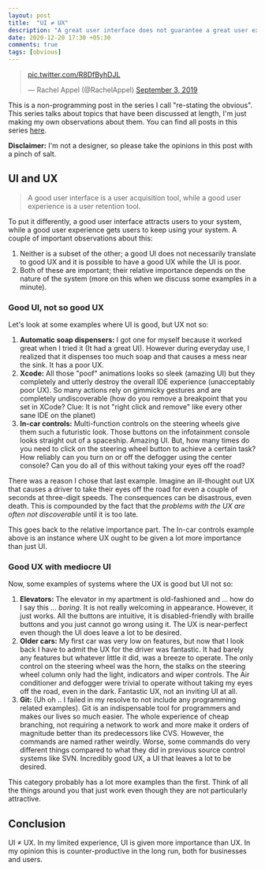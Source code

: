```yaml
---
layout: post
title:  "UI ≠ UX"
description: "A great user interface does not guarantee a great user experience, and vice versa "
date: 2020-12-20 17:30 +05:30
comments: true
tags: [obvious]
---
```


<blockquote class="twitter-tweet"><p lang="und" dir="ltr"><a href="https://t.co/R8DfByhDJL">pic.twitter.com/R8DfByhDJL</a></p>&mdash; Rachel Appel (@RachelAppel) <a href="https://twitter.com/RachelAppel/status/1168905856773230594?ref_src=twsrc%5Etfw">September 3, 2019</a></blockquote> <script async src="https://platform.twitter.com/widgets.js" charset="utf-8"></script>

This is a non-programming post in the series I call "re-stating the obvious". This series talks about topics that have been discussed at length, I'm just making my own observations about them. You can find all posts in this series [here](/blog/tags/obvious).

**Disclaimer:** I'm not a designer, so please take the opinions in this post with a pinch of salt.

## UI and UX

> A good user interface is a user acquisition tool, while a good user experience is a user retention tool.

To put it differently, a good user interface attracts users to your system, while a good user experience gets users to keep using your system. A couple of important observations about this:

  1. Neither is a subset of the other; a good UI does not necessarily translate to good UX and it is possible to have a good UX while the UI is poor.
  1. Both of these are important; their relative importance depends on the nature of the system (more on this when we discuss some examples in a minute).

### Good UI, not so good UX

Let's look at some examples where UI is good, but UX not so:

  1. **Automatic soap dispensers:** I got one for myself because it worked great when I tried it (It had a great UI). However during everyday use, I realized that it dispenses too much soap and that causes a mess near the sink. It has a poor UX.
  1. **Xcode:** All those "poof" animations looks so sleek (amazing UI) but they completely and utterly destroy the overall IDE experience (unacceptably poor UX). So many actions rely on gimmicky gestures and are completely undiscoverable (how do you remove a breakpoint that you set in XCode? Clue: It is not "right click and remove" like every other sane IDE on the planet)
  1. **In-car controls:** Multi-function controls on the steering wheels give them such a futuristic look. Those buttons on the infotainment console looks straight out of a spaceship. Amazing UI. But, how many times do you need to click on the steering wheel button to achieve a certain task? How reliably can you turn on or off the defogger using the center console? Can you do all of this without taking your eyes off the road?


There was a reason I chose that last example. Imagine an ill-thought out UX that causes a driver to take their eyes off the road for even a couple of seconds at three-digit speeds. The consequences can be disastrous, even death. This is compounded by the fact that the _problems with the UX are often not discoverable_ until it is too late.

This goes back to the relative importance part. The In-car controls example above is an instance where UX ought to be given a lot more importance than just UI.

### Good UX with mediocre UI

Now, some examples of systems where the UX is good but UI not so:

  1. **Elevators:** The elevator in my apartment is old-fashioned and ... how do I say this ... _boring_. It is not really welcoming in appearance. However, it just works. All the buttons are intuitive, it is disabled-friendly with braille buttons and you just cannot go wrong using it. The UX is near-perfect even though the UI does leave a lot to be desired.
  1. **Older cars:** My first car was very low on features, but now that I look back I have to admit the UX for the driver was fantastic. It had barely any features but whatever little it did, was a breeze to operate. The only control on the steering wheel was the horn, the stalks on the steering wheel column only had the light, indicators and wiper controls. The Air conditioner and defogger were trivial to operate without taking my eyes off the road, even in the dark. Fantastic UX, not an inviting UI at all.
  1. **Git:** (Uh oh .. I failed in my resolve to not include any programming related examples). Git is an indispensable tool for programmers and makes our lives so much easier. The whole experience of cheap branching, not requiring a network to work and more make it orders of magnitude better than its predecessors like CVS. However, the commands are named rather weirdly. Worse, some commands do very different things compared to what they did in previous source control systems like SVN. Incredibly good UX, a UI that leaves a lot to be desired.

This category probably has a lot more examples than the first. Think of all the things around you that just work even though they are not particularly attractive.

## Conclusion

UI ≠ UX. In my limited experience, UI is given more importance than UX. In my opinion this is counter-productive in the long run, both for businesses and users.

